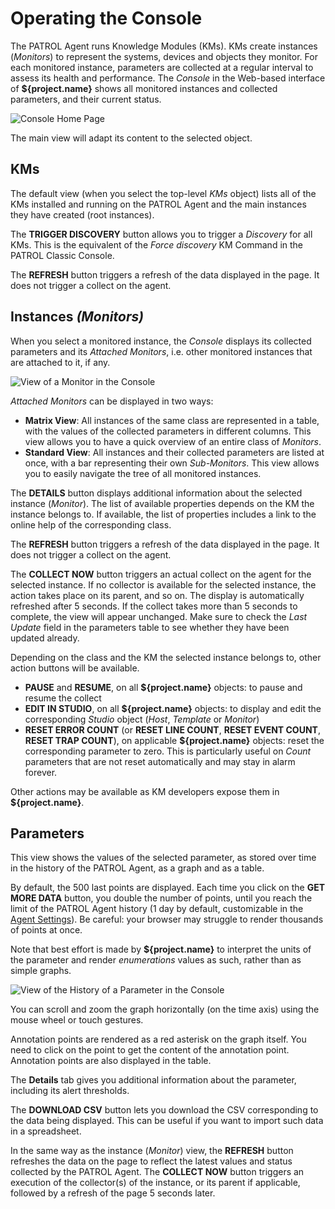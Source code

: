 # Operating the Console

<!-- MACRO{toc|fromDepth=1|toDepth=2|id=toc} -->

The PATROL Agent runs Knowledge Modules (KMs). KMs create instances (*Monitors*) to represent the systems, devices and objects they monitor. For each monitored instance, parameters are collected at a regular interval to assess its health and performance. The *Console* in the Web-based interface of **${project.name}** shows all monitored instances and collected parameters, and their current status.

![Console Home Page](./images/Console_Overview.png)

The main view will adapt its content to the selected object.

## KMs

The default view (when you select the top-level *KMs* object) lists all of the KMs installed and running on the PATROL Agent and the main instances they have created (root instances).

The **TRIGGER DISCOVERY** button allows you to trigger a *Discovery* for all KMs. This is the equivalent of the *Force discovery* KM Command in the PATROL Classic Console.

The **REFRESH** button triggers a refresh of the data displayed in the page. It does not trigger a collect on the agent.

## Instances *(Monitors)*

When you select a monitored instance, the *Console* displays its collected parameters and its *Attached Monitors*, i.e. other monitored instances that are attached to it, if any.

![View of a Monitor in the Console](./images/Console_Instance.png)

*Attached Monitors* can be displayed in two ways:

* **Matrix View**: All instances of the same class are represented in a table, with the values of the collected parameters in different columns. This view allows you to have a quick overview of an entire class of *Monitors*.
* **Standard View**: All instances and their collected parameters are listed at once, with a bar representing their own *Sub-Monitors*. This view allows you to easily navigate the tree of all monitored instances.

The **DETAILS** button displays additional information about the selected instance (*Monitor*). The list of available properties depends on the KM the instance belongs to. If available, the list of properties includes a link to the online help of the corresponding class.

The **REFRESH** button triggers a refresh of the data displayed in the page. It does not trigger a collect on the agent.

The **COLLECT NOW** button triggers an actual collect on the agent for the selected instance. If no collector is available for the selected instance, the action takes place on its parent, and so on. The display is automatically refreshed after 5 seconds. If the collect takes more than 5 seconds to complete, the view will appear unchanged. Make sure to check the *Last Update* field in the parameters table to see whether they have been updated already.

Depending on the class and the KM the selected instance belongs to, other action buttons will be available.

* **PAUSE** and **RESUME**, on all **${project.name}** objects: to pause and resume the collect
* **EDIT IN STUDIO**, on all **${project.name}** objects: to display and edit the corresponding *Studio* object (*Host*, *Template* or *Monitor*)
* **RESET ERROR COUNT** (or **RESET LINE COUNT**, **RESET EVENT COUNT**, **RESET TRAP COUNT**), on applicable **${project.name}** objects: reset the corresponding parameter to zero. This is particularly useful on *Count* parameters that are not reset automatically and may stay in alarm forever.

Other actions may be available as KM developers expose them in **${project.name}**.

## Parameters

This view shows the values of the selected parameter, as stored over time in the history of the PATROL Agent, as a graph and as a table.

By default, the 500 last points are displayed. Each time you click on the **GET MORE DATA** button, you double the number of points, until you reach the limit of the PATROL Agent history (1 day by default, customizable in the [Agent Settings](subdir/agent.html)). Be careful: your browser may struggle to render thousands of points at once.

Note that best effort is made by **${project.name}** to interpret the units of the parameter and render *enumerations* values as such, rather than as simple graphs.

![View of the History of a Parameter in the Console](./images/Console_Parameter_Graph.png)

You can scroll and zoom the graph horizontally (on the time axis) using the mouse wheel or touch gestures.

Annotation points are rendered as a red asterisk on the graph itself. You need to click on the point to get the content of the annotation point. Annotation points are also displayed in the table.

The **Details** tab gives you additional information about the parameter, including its alert thresholds.

The **DOWNLOAD CSV** button lets you download the CSV corresponding to the data being displayed. This can be useful if you want to import such data in a spreadsheet.

In the same way as the instance (*Monitor*) view, the **REFRESH** button refreshes the data on the page to reflect the latest values and status collected by the PATROL Agent. The **COLLECT NOW** button triggers an execution of the collector(s) of the instance, or its parent if applicable, followed by a refresh of the page 5 seconds later.
